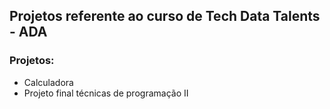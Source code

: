 

## Projetos referente ao curso de Tech Data Talents - ADA

### Projetos: 

- Calculadora
- Projeto final técnicas de programação II